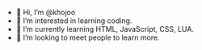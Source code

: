 - 👋 Hi, I’m @khojoo
- 👀 I’m interested in learning coding.
- 🌱 I’m currently learning HTML, JavaScript, CSS, LUA.
- 💞️ I’m looking to meet people to learn more.
